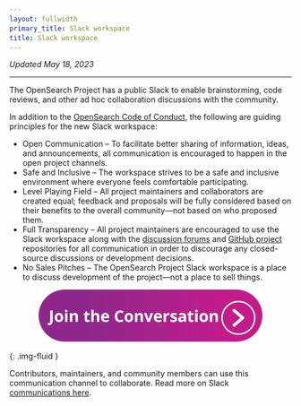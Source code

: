 ```yaml
---
layout: fullwidth
primary_title: Slack workspace
title: Slack workspace
---
```


_Updated May 18, 2023_

---

The OpenSearch Project has a public Slack to enable brainstorming, code reviews, and other ad hoc collaboration discussions with the community. 

In addition to the [OpenSearch Code of Conduct](https://opensearch.org/codeofconduct.html), the following are guiding principles for the new Slack workspace: 

* Open Communication – To facilitate better sharing of information, ideas, and announcements, all communication is encouraged to happen in the open project channels.
* Safe and Inclusive – The workspace strives to be a safe and inclusive environment where everyone feels comfortable participating.
* Level Playing Field – All project maintainers and collaborators are created equal; feedback and proposals will be fully considered based on their benefits to the overall community—not based on who proposed them.
* Full Transparency – All project maintainers are encouraged to use the Slack workspace along with the [discussion forums](https://forum.opensearch.org/) and [GitHub project](http://github.com/opensearch-project) repositories for all communication in order to discourage any closed-source discussions or development decisions. 
* No Sales Pitches – The OpenSearch Project Slack workspace is a place to discuss development of the project—not a place to sell things.

<p><a href="https://join.slack.com/t/opensearch/shared_invite/zt-1ve1zlf52-eIn0kdRm8M0cnIx3btWa2w"><center><img src="/assets/media/community/slack-joinetheconvo.png" alt="Come join the conversation"></center></a></p> {: .img-fluid }


Contributors, maintainers, and community members can use this communication channel to collaborate. 
Read more on Slack [communications here](https://github.com/opensearch-project/.github/blob/main/COMMUNICATIONS.md).


<br />

